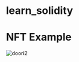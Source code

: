 # learn_solidity


# NFT Example 
![doori2](https://user-images.githubusercontent.com/7809925/218690439-61ecfaf6-6951-4f09-9942-7f9889b20b88.jpg)
